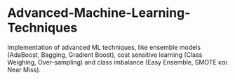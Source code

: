 # Advanced-Machine-Learning-Techniques

Implementation of advanced ML techniques, like ensemble models (AdaBoost, Bagging, Gradient Boost), cost sensitive learning (Class Weighing, Over-sampling) and class imbalance (Easy Ensemble, SMOTE και Near Miss).
